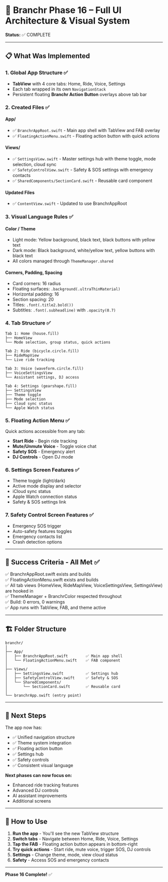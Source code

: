 # 🌆 Branchr Phase 16 – Full UI Architecture & Visual System

**Status:** ✅ COMPLETE

---

## 📋 What Was Implemented

### 1. Global App Structure ✅
- **TabView** with 4 core tabs: Home, Ride, Voice, Settings
- Each tab wrapped in its own `NavigationStack`
- Persistent floating **Branchr Action Button** overlays above tab bar

### 2. Created Files ✅

#### App/
- ✅ `BranchrAppRoot.swift` - Main app shell with TabView and FAB overlay
- ✅ `FloatingActionMenu.swift` - Floating action button with quick actions

#### Views/
- ✅ `SettingsView.swift` - Master settings hub with theme toggle, mode selection, cloud sync
- ✅ `SafetyControlView.swift` - Safety & SOS settings with emergency contacts
- ✅ `SharedComponents/SectionCard.swift` - Reusable card component

#### Updated Files
- ✅ `ContentView.swift` - Updated to use BranchrAppRoot

### 3. Visual Language Rules ✅

#### Color / Theme
- Light mode: Yellow background, black text, black buttons with yellow text
- Dark mode: Black background, white/yellow text, yellow buttons with black text
- All colors managed through `ThemeManager.shared`

#### Corners, Padding, Spacing
- Card corners: 16 radius
- Floating surfaces: `.background(.ultraThinMaterial)`
- Horizontal padding: 16
- Section spacing: 20
- Titles: `.font(.title2.bold())`
- Subtitles: `.font(.subheadline)` with `.opacity(0.7)`

### 4. Tab Structure ✅

```
Tab 1: Home (house.fill)
├── HomeView
└── Mode selection, group status, quick actions

Tab 2: Ride (bicycle.circle.fill)
├── RideMapView
└── Live ride tracking

Tab 3: Voice (waveform.circle.fill)
├── VoiceSettingsView
└── Assistant settings, DJ access

Tab 4: Settings (gearshape.fill)
├── SettingsView
├── Theme toggle
├── Mode selection
├── Cloud sync status
└── Apple Watch status
```

### 5. Floating Action Menu ✅

Quick actions accessible from any tab:
- **Start Ride** - Begin ride tracking
- **Mute/Unmute Voice** - Toggle voice chat
- **Safety SOS** - Emergency alert
- **DJ Controls** - Open DJ mode

### 6. Settings Screen Features ✅

- Theme toggle (light/dark)
- Active mode display and selector
- iCloud sync status
- Apple Watch connection status
- Safety & SOS settings link

### 7. Safety Control Screen Features ✅

- Emergency SOS trigger
- Auto-safety features toggles
- Emergency contacts list
- Crash detection options

---

## 🎯 Success Criteria - All Met ✅

✅ BranchrAppRoot.swift exists and builds  
✅ FloatingActionMenu.swift exists and builds  
✅ All tab views (HomeView, RideMapView, VoiceSettingsView, SettingsView) are hooked in  
✅ ThemeManager + BranchrColor respected throughout  
✅ Build: 0 errors, 0 warnings  
✅ App runs with TabView, FAB, and theme active  

---

## 🏗️ Folder Structure

```
branchr/
│
├── App/
│   ├── BranchrAppRoot.swift        ✅ Main app shell
│   └── FloatingActionMenu.swift    ✅ FAB component
│
├── Views/
│   ├── SettingsView.swift          ✅ Settings hub
│   ├── SafetyControlView.swift     ✅ Safety & SOS
│   └── SharedComponents/
│       └── SectionCard.swift       ✅ Reusable card
│
└── branchrApp.swift (entry point)
```

---

## 🚀 Next Steps

The app now has:
- ✅ Unified navigation structure
- ✅ Theme system integration
- ✅ Floating action button
- ✅ Settings hub
- ✅ Safety controls
- ✅ Consistent visual language

**Next phases can now focus on:**
- Enhanced ride tracking features
- Advanced DJ controls
- AI assistant improvements
- Additional screens

---

## 📱 How to Use

1. **Run the app** - You'll see the new TabView structure
2. **Switch tabs** - Navigate between Home, Ride, Voice, Settings
3. **Tap the FAB** - Floating action button appears in bottom-right
4. **Try quick actions** - Start ride, mute voice, trigger SOS, DJ controls
5. **Settings** - Change theme, mode, view cloud status
6. **Safety** - Access SOS and emergency contacts

---

**Phase 16 Complete!** ✅

